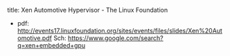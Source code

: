title: Xen Automotive Hypervisor - The Linux Foundation
- pdf: http://events17.linuxfoundation.org/sites/events/files/slides/Xen%20Automotive.pdf
Sch: https://www.google.com/search?q=xen+embedded+gpu
